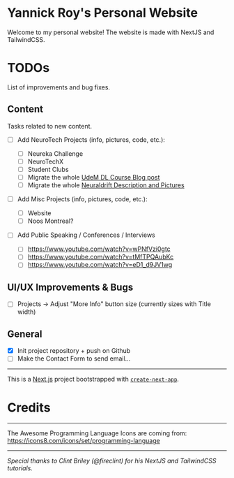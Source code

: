 # Yannick Roy's Personal Website

Welcome to my personal website! The website is made with NextJS and TailwindCSS.

# TODOs

List of improvements and bug fixes.

## Content

Tasks related to new content.

- [ ] Add NeuroTech Projects (info, pictures, code, etc.):

  - [ ] Neureka Challenge
  - [ ] NeuroTechX
  - [ ] Student Clubs
  - [ ] Migrate the whole <a href="https://yroy.me/tag/ift6266/">UdeM DL Course Blog post</a>
  - [ ] Migrate the whole <a href="https://yroy.me/neuraldrift/">Neuraldrift Description and Pictures</a>

- [ ] Add Misc Projects (info, pictures, code, etc.):

  - [ ] Website
  - [ ] Noos Montreal?

- [ ] Add Public Speaking / Conferences / Interviews
  - [ ] https://www.youtube.com/watch?v=wPNfVzi0gtc
  - [ ] https://www.youtube.com/watch?v=tMfTPQAubKc
  - [ ] https://www.youtube.com/watch?v=eD1_d9JV1wg

## UI/UX Improvements & Bugs

- [ ] Projects -> Adjust "More Info" button size (currently sizes with Title width)

## General

- [x] Init project repository + push on Github
- [ ] Make the Contact Form to send email...

---

This is a [Next.js](https://nextjs.org/) project bootstrapped with [`create-next-app`](https://github.com/vercel/next.js/tree/canary/packages/create-next-app).

# Credits

---

The Awesome Programming Language Icons are coming from: https://icons8.com/icons/set/programming-language

---

_Special thanks to Clint Briley (@fireclint) for his NextJS and TailwindCSS tutorials._
